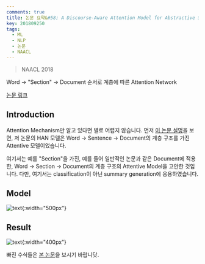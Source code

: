 ```yaml
---
comments: true
title: 논문 요약&#58; A Discourse-Aware Attention Model for Abstractive Summarization of Long Documents
key: 201809250
tags:
  - ML
  - NLP
  - 논문
  - NAACL
---
```


> NAACL 2018
 
Word -> "Section" -> Document 순서로 계층에 따른 Attention Network
 
<!--more-->
 
[논문 링크](https://arxiv.org/pdf/1804.05685.pdf)
 
## Introduction
 
Attention Mechanism만 알고 있다면 별로 어렵지 않습니다. 먼저 [이 논문 설명](http://rokrokss.com/post/2018/09/24/Hierarchical-Attention-Networks-for-Document-Classification-요약-정리-설명.html)을
보면, 저 논문의 HAN 모델은 Word -> Sentence -> Document의 계층 구조를 가진 Attentive 모델이었습니다.
 
여기서는 예를 "Section"을 가진, 예를 들어 일반적인 논문과 같은 Document에 적용한, Word -> Section -> Document의 계층 구조의 Attentive Model을 고안한 것입니다.
다만, 여기서는 classification이 아닌 summary generation에 응용하였습니다.
 
## Model
 
![text](https://raw.githubusercontent.com/q0115643/my_blog/master/assets/images/paper-summary/Cohan-NAACL2018/1.png){:width="500px"}
 
## Result
 
![text](https://raw.githubusercontent.com/q0115643/my_blog/master/assets/images/paper-summary/Cohan-NAACL2018/2.png){:width="400px"}
 
빠진 수식들은 [본 논문](https://arxiv.org/pdf/1804.05685.pdf)을 보시기 바랍니닷.